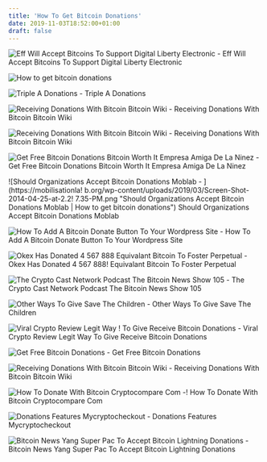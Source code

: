 ```yaml
---
title: 'How To Get Bitcoin Donations'
date: 2019-11-03T18:52:00+01:00
draft: false
---
```


![Eff Will Accept Bitcoins To Support Digital Liberty Electronic - ](https://www.eff.org/files/images_insert/bitcoin-square-265_0.jpg "Eff Will Accept Bitcoins To Support Digital Liberty Electronic | How to get bitcoin donations") Eff Will Accept Bitcoins To Support Digital Liberty Electronic

![How to get bitcoin donations](https://image.thum.io/get/ogImage/https://www.fundsurfer.com/bitcoin-crypto "How to get bitcoin donations") 

![Triple A Donations - ](https://triple-a.io/donations/images/screenshots/MoneyOverIP%20Bitcoin%20Donations%20wordpress%20plugin%20-%20article%20demo.png "Triple A Donations | How to get bitcoin donations") Triple A Donations

![Receiving Donations With Bitcoin Bitcoin Wiki - ](https://en.bitcoin.it/w/images/en/a/a1/Tailsos-donation-screenshot.png "Receiving Donations With Bitcoin Bitcoin Wiki | How to get bitcoin donations") Receiving Donations With Bitcoin Bitcoin Wiki

![Receiving Donations With Bitcoin Bitcoin Wiki - ](https://en.bitcoin.it/w/images/en/2/29/Thepiratebay-donation-screenshot.png "Receiving Donations With Bitcoin Bitcoin Wiki | How to get bitcoin donations") Receiving Donations With Bitcoin Bitcoin Wiki

![Get Free Bitcoin Donations Bitcoin Worth It Empresa Amiga De La Ninez - ](https://i.pinimg.com/736x/18/3a/fb/183afb8b69ea92a67a4f3d1f415afaf2.jpg "Get Free Bitcoin Donations Bitcoin Worth It Empresa Amiga De La Ninez | How to get bitcoin donations") Get Free Bitcoin Donations Bitcoin Worth It Empresa Amiga De La Ninez

![Should Organizations Accept Bitcoin Donations Moblab - ](https://mobilisationla!   b.org/wp-content/uploads/2019/03/Screen-Shot-2014-04-25-at-2.2!   7.35-PM.png "Should Organizations Accept Bitcoin Donations Moblab | How to get bitcoin donations") Should Organizations Accept Bitcoin Donations Moblab

![How To Add A Bitcoin Donate Button To Your Wordpress Site - ](https://kinsta.com/wp-content/uploads/2014/04/bitcoin-donate-button-give.png "How To Add A Bitcoin Donate Button To Your Wordpress Site | How to get bitcoin donations") How To Add A Bitcoin Donate Button To Your Wordpress Site

![Okex Has Donated 4 567 888 Equivalant Bitcoin To Foster Perpetual - ](https://www.cryptonewsz.com/wp-content/uploads/2019/07/OKEx-has-donated-4567888-equivalant-Bitcoin.png "Okex Has Donated 4 567 888 Equivalant Bitcoin To Foster Perpetual | How to get bitcoin donations") Okex Has Donated 4 567 888! Equivalant Bitcoin To Foster Perpetual

![The Crypto Cast Network Podcast The Bitcoin News Show 105 - ](https://is5-ssl.mzstatic.com/image/thumb/Music113/v4/a2/92/d7/a292d7fd-e4cc-58c5-58d2-274673240da3/source/268x0w.jpg "The Crypto Cast Network Podcast The Bitcoin News Show 105 | How to get bitcoin donations") The Crypto Cast Network Podcast The Bitcoin News Show 105

![Other Ways To Give Save The Children - ](https://www.savethechildren.org/content/dam/usa/images/donors/partners/logos/Bitcoin-Logos.png/_jcr_content/renditions/cq5dam.thumbnail.360.360.png "Other Ways To Give Save The Children | How to get bitcoin donations") Other Ways To Give Save The Children

![Viral Crypto Review Legit Way !   To Give Receive Bitcoin Donations - ](https://www.playersmoney.com/wp-content/uploads/2017/03/viral-crypto.jpg "Viral Crypto Review Legit !   Way To Give Receive Bitcoin Donations | How to get bitcoin donations") Viral Crypto Review Legit Way To Give Receive Bitcoin Donations

![Get Free Bitcoin Donations - ](https://cdn-images-1.medium.com/max/1600/1*rzhapx0VIR2XMKKvBJF-Ag.png "Get Free Bitcoin Donations | How to get bitcoin donations") Get Free Bitcoin Donations

![Receiving Donations With Bitcoin Bitcoin Wiki - ](https://en.bitcoin.it/w/images/en/7/74/Rasterbator-donation-screenshot.png "Receiving Donations With Bitcoin Bitcoin Wiki | How to get bitcoin donations") Receiving Donations With Bitcoin Bitcoin Wiki

![How To Donate With Bitcoin Cryptocompare Com - ](https://www.cryptocompare.com/media/1381977/charity1.png "How To Donate With Bitcoin Cryptocompare Com | How to get bitcoin donations")! How To Donate With Bitcoin Cryptocompare Com

![Donations Features Mycryptocheckout - ](https://mycryptocheckout.com/wp-content/themes/nightly_foundation/assets/images/cryptocurrency-donation-options-compressor.png "Donations Features Mycryptocheckout | How to get bitcoin donations") Donations Features Mycryptocheckout

![Bitcoin News Yang Super Pac To Accept Bitcoin Lightning Donations - ](https://btcmag.portal.btcm.ag/wp-content/uploads/sites/5/2019/07/Untitled_Artwork-4-668x442.jpg "Bitcoin News Yang Super Pac To Accept Bitcoin Lightning Donations | How to get bitcoin donations") Bitcoin News Yang Super Pac To Accept Bitcoin Lightning Donations